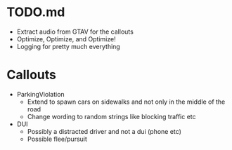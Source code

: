 # TODO.md
- Extract audio from GTAV for the callouts
- Optimize, Optimize, and Optimize!
- Logging for pretty much everything


# Callouts
- ParkingViolation
    - Extend to spawn cars on sidewalks and not only in the middle of the road
    - Change wording to random strings like blocking traffic etc
- DUI
	- Possibly a distracted driver and not a dui (phone etc)
	- Possible flee/pursuit